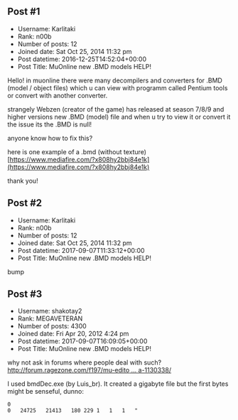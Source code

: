 ## Post #1
- Username: Karlitaki
- Rank: n00b
- Number of posts: 12
- Joined date: Sat Oct 25, 2014 11:32 pm
- Post datetime: 2016-12-25T14:52:04+00:00
- Post Title: MuOnline new .BMD models HELP!

Hello!
in muonline there were many decompilers and converters for .BMD (model / object files) which u can view with programm called Pentium tools or convert with another converter.

strangely Webzen (creator of the game) has released at season 7/8/9 and higher versions new .BMD (model) file and when u try to view it or convert it the issue its the .BMD is null!

anyone know how to fix this?

here is one example of a .bmd (without texture)
[https://www.mediafire.com/?x808hy2bbj84e1k](https://www.mediafire.com/?x808hy2bbj84e1k)

thank you!
## Post #2
- Username: Karlitaki
- Rank: n00b
- Number of posts: 12
- Joined date: Sat Oct 25, 2014 11:32 pm
- Post datetime: 2017-09-07T11:33:12+00:00
- Post Title: MuOnline new .BMD models HELP!

bump
## Post #3
- Username: shakotay2
- Rank: MEGAVETERAN
- Number of posts: 4300
- Joined date: Fri Apr 20, 2012 4:24 pm
- Post datetime: 2017-09-07T16:09:05+00:00
- Post Title: MuOnline new .BMD models HELP!

why not ask in forums where people deal with such?
[http://forum.ragezone.com/f197/mu-edito ... a-1130338/](http://forum.ragezone.com/f197/mu-editor-muemu-2017-a-1130338/)

I used bmdDec.exe (by Luis_br). It created a gigabyte file but the first bytes might be senseful, dunno:

```
0
0	24725	21413	180	229	1	1	1	"
```

